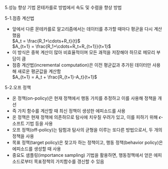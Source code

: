 
5.성능 향상 기법
몬테카를로 방법에서 속도 및 수렴을 향상 방법

5-1.점증 계산법
- 앞에서 다룬 몬테카를로 알고리즘에서는 데이터를 추가할 때마다 평균을 다시 계산했음  
  $A_t = \frac{R_1+\cdots+R_t}{t}$  
  $A_{t+1} = \frac{R_1+\cdots+R_t+R_{t+1}}{t+1}$    
- 이 방식은 중복 계산이 많아 비효율적이며 모든 괘적을 저장해야 하므로 메모리 부담이 큼
- 점증 계산법(incremental computation)은 이전 평균값과 추가된 데이터만 사용해 새로운 평균값을 계산함  
  $A_{t+1} = A_t + \frac{R_{t+1}-A_t}{t+1}$

5-2.오프 정책
- 온 정책(on-policy)은 현재 정책에서 행동 가치를 추정하고 이를 사용해 정책을 개선
- 즉 가치 함수를 계산할 때 최신 정책이 생성한 에피소드를 사용
- 온 정책은 현재 정책에 의존하므로 탐사에 치우칠 우려가 있고, 이를 피하기 위해 $\epsilon$-소프트 기법 등을 사용
- 오프 정책(off-policy)는 탐험과 탐사의 균형을 이루는 또다른 방법으로서, 두 개의 정책을 사용
- 목표 정책(target policy)은 찾고자 하는 정책이고, 행동 정책(behavior policy)은 에피소드를 생성할 때 사용
- 중요도 샘플링(importance sampling) 기법을 활용하면, 행동정책에서 얻은 에피소드로부터 목표정책의 가치함수를 갱신할 수 있음


